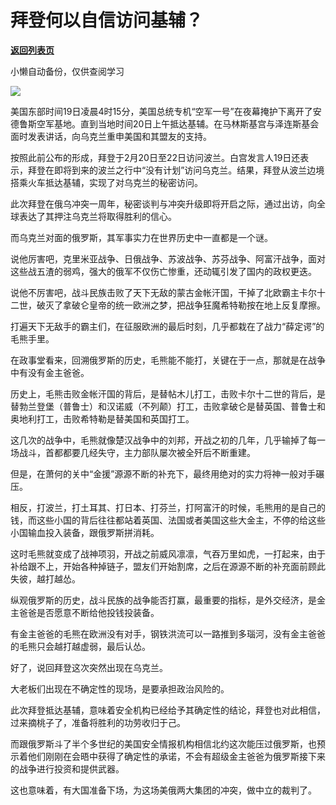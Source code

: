 # 拜登何以自信访问基辅？

[**返回列表页**](/gzh/政事堂2019)

小懒自动备份，仅供查阅学习

![](https://mmbiz.qpic.cn/mmbiz_png/rxhS23yu8cMTUTMFwr3UHrphOGfFp0iabZATPvC6nDLyD5NNicS5TQ3SnXc5ZsAc8xBCJe9V4T8WmoEicm0o69DRQ/640?wx_fmt=png)

美国东部时间19日凌晨4时15分，美国总统专机“空军一号”在夜幕掩护下离开了安德鲁斯空军基地。直到当地时间20日上午抵达基辅。在马林斯基宫与泽连斯基会面时发表讲话，向乌克兰重申美国和其盟友的支持。

按照此前公布的形成，拜登于2月20日至22日访问波兰。白宫发言人19日还表示，拜登在即将到来的波兰之行中“没有计划”访问乌克兰。结果，拜登从波兰边境搭乘火车抵达基辅，实现了对乌克兰的秘密访问。

此次拜登在俄乌冲突一周年，秘密谈判与冲突升级即将开启之际，通过出访，向全球表达了其押注乌克兰将取得胜利的信心。‍‍‍‍‍‍‍‍‍‍‍‍‍‍

而乌克兰对面的俄罗斯，其军事实力在世界历史中一直都是一个谜。

说他厉害吧，克里米亚战争、日俄战争、苏波战争、苏芬战争、阿富汗战争，面对这些战五渣的弱鸡，强大的俄军不仅伤亡惨重，还动辄引发了国内的政权更迭。‍‍

说他不厉害吧，战斗民族击败了天下无敌的蒙古金帐汗国，干掉了北欧霸主卡尔十二世，破灭了拿破仑皇帝的统一欧洲之梦，把战争狂魔希特勒按在地上反复摩擦。

打遍天下无敌手的霸主们，在征服欧洲的最后时刻，几乎都栽在了战力“薛定谔”的毛熊手里。‍‍‍‍‍‍‍‍‍‍‍‍‍‍‍‍

在政事堂看来，回溯俄罗斯的历史，毛熊能不能打，关键在于一点，那就是在战争中有没有金主爸爸。

历史上，毛熊击败金帐汗国的背后，是替帖木儿打工，击败卡尔十二世的背后，是替勃兰登堡（普鲁士）和汉诺威（不列颠）打工，击败拿破仑是替英国、普鲁士和奥地利打工，击败希特勒是替美国和英国打工。‍‍‍‍

这几次的战争中，毛熊就像楚汉战争中的刘邦，开战之初的几年，几乎输掉了每一场战斗，首都都要几经失守，主力部队屡次被全歼后不断重建。

但是，在萧何的关中“金援”源源不断的补充下，最终用绝对的实力将神一般对手碾压。

相反，打波兰，打土耳其、打日本、打芬兰，打阿富汗的时候，毛熊用的是自己的钱，而这些小国的背后往往都站着英国、法国或者美国这些大金主，不停的给这些小国输血投入装备，跟俄罗斯拼消耗。

这时毛熊就变成了战神项羽，开战之前威风凛凛，气吞万里如虎，一打起来，由于补给跟不上，开始各种掉链子，盟友们开始割席，之后在源源不断的补充面前顾此失彼，越打越怂。‍‍‍‍

纵观俄罗斯的历史，战斗民族的战争能否打赢，最重要的指标，是外交经济，是金主爸爸是否愿意不断给他投钱投装备。‍‍‍‍‍‍

有金主爸爸的毛熊在欧洲没有对手，钢铁洪流可以一路推到多瑙河，没有金主爸爸的毛熊只会越打越虚弱，最后认怂。

好了，说回拜登这次突然出现在乌克兰。

大老板们出现在不确定性的现场，是要承担政治风险的。

此次拜登抵达基辅，意味着安全机构已经给予其确定性的结论，拜登也对此相信，过来摘桃子了，准备将胜利的功劳收归于己。‍

而跟俄罗斯斗了半个多世纪的美国安全情报机构相信北约这次能压过俄罗斯，也预示着他们刚刚在会晤中获得了确定性的承诺，不会有超级金主爸爸为俄罗斯接下来的战争进行投资和提供武器。‍

这也意味着，有大国准备下场，为这场美俄两大集团的冲突，做中立的裁判了。

